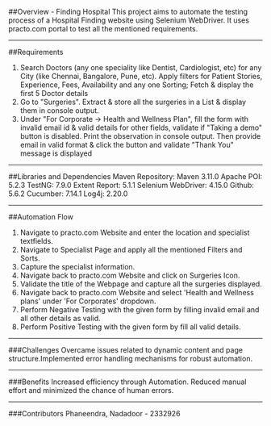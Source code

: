 ##Overview - Finding Hospital
This project aims to automate the testing process of a Hospital Finding website using Selenium WebDriver.
It uses practo.com portal to test all the mentioned requirements. 
***
##Requirements
1. Search Doctors (any one speciality like Dentist, Cardiologist, etc) for any City (like Chennai, Bangalore, Pune, etc). Apply filters for Patient Stories, Experience, Fees, Availability and any one Sorting; Fetch & display the first 5 Doctor details
2. Go to "Surgeries". Extract & store all the surgeries in a List & display them in console output.
3. Under "For Corporate -> Health and Wellness Plan", fill the form with invalid email id & valid details for other fields, validate if "Taking a demo" button is disabled. Print the observation in console output. Then provide email in valid format & click the button and validate "Thank You" message is displayed

***

##Libraries and Dependencies
Maven Repository: Maven 3.11.0
Apache POI: 5.2.3
TestNG: 7.9.0
Extent Report: 5.1.1
Selenium WebDriver: 4.15.0
Github: 5.6.2
Cucumber: 7.14.1
Log4j: 2.20.0
***
##Automation Flow
1. Navigate to practo.com Website and enter the location and specialist textfields.
2. Navigate to Specialist Page and apply all the mentioned Filters and Sorts.
3. Capture the specialist information.
4. Navigate back to practo.com Website and click on Surgeries Icon.
5. Validate the title of the Webpage and capture all the surgeries displayed.
6. Navigate back to practo.com Website and select 'Health and Wellness plans' under 'For Corporates' dropdown.
7. Perform Negative Testing with the given form by filling invalid email and all other details as valid.
8. Perform Positive Testing with the given form by fill all valid details.

***
###Challenges
Overcame issues related to dynamic content and page structure.​Implemented error handling mechanisms for robust automation.
***
###Benefits
Increased efficiency through Automation. Reduced manual effort and minimized the chance of human errors.
***
###Contributors
Phaneendra, Nadadoor - 2332926